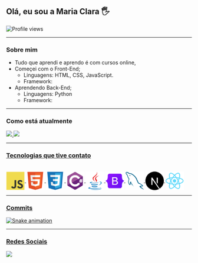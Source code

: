 ## Olá, eu sou a Maria Clara 🖐

<p align="left"> <img src="https://komarev.com/ghpvc/?username=MariaClaraAguiarFranco&color=green" alt="Profile views" /></p>

<hr>

### Sobre mim
- Tudo que aprendi e aprendo é com cursos online,
- Começei com o Front-End;
  - Linguagens: HTML, CSS, JavaScript.
  - Framework:
- Aprendendo Back-End;
  - Linguagens: Python
  - Framework:
  
<hr>

### Como está atualmente

<div>
  <a href="https://github.com/MariaClaraAguiarFranco">
  <img height="180em" src="https://github-readme-stats.vercel.app/api?username=MariaClaraAguiarFranco&show_icons=true&theme=dark&include_all_commits=true&count_private=true"/>
  <img height="180em" src="https://github-readme-stats.vercel.app/api/top-langs/?username=MariaClaraAguiarFranco&layout=compact&langs_count=7&theme=dark"/>
</div>

<hr>

 ### Tecnologias que tive contato
 
<div style="display: inline_block"><br>
    <img align="center" alt="MariaClaraAguiarFranco-Js" height="50" width="50" src="https://raw.githubusercontent.com/devicons/devicon/master/icons/javascript/javascript-original.svg">
  <img align="center" alt="MariaClaraAguiarFranco-HTML" height="50" width="50" src="https://raw.githubusercontent.com/devicons/devicon/master/icons/html5/html5-original.svg">
  <img align="center" alt="MariaClaraAguiarFranco-CSS" height="50" width="50" src="https://raw.githubusercontent.com/devicons/devicon/master/icons/css3/css3-original.svg">
  <img align="center" alt="MariaClaraAguiarFranco-CSharp" height="50" width="50" src="https://raw.githubusercontent.com/devicons/devicon/master/icons/csharp/csharp-original.svg">
  <img align="center" alt="MariaClaraAguiarFranco-Java" height="50" width="50" src="https://raw.githubusercontent.com/devicons/devicon/master/icons/java/java-original.svg">
  <img align="center" alt="MariaClaraAguiarFranco-Git" height="50" width="50"src="https://raw.githubusercontent.com/devicons/devicon/master/icons/bootstrap/bootstrap-original.svg">
  <img align="center" alt="MariaClaraAguiarFranco-MySQL" height="50" width="50" src="https://raw.githubusercontent.com/devicons/devicon/master/icons/mysql/mysql-original.svg">
  <img align="center" alt="MariaClaraAguiarFranco-NextJS" height="50" width="50" src="https://raw.githubusercontent.com/devicons/devicon/master/icons/nextjs/nextjs-original.svg">
  <img align="center" alt="MariaClaraAguiarFranco-React" height="50" width="50" src="https://raw.githubusercontent.com/devicons/devicon/master/icons/react/react-original.svg">
</div>
  
  <hr>
  
  ### Commits
  
  ![Snake animation](https://github.com/MariaClaraAguiarFranco/MariaClaraAguiarFranco/blob/output/github-contribution-grid-snake.svg)
  
  <hr>

 ### Redes Sociais
 
  <div>
    <!--
  <a href = "https://mail.google.com/mail/u/0/#inbox"><img src="https://img.shields.io/badge/-Gmail-crimson?style=for-the-badge&logo=gmail&logoColor=white" target="_blank"></a>
-->
    <!--<a href = "https://www.instagram.com/pedro_soares1261/" target="_blank"><img src="https://img.shields.io/badge/-Instagram-AE384C?style=for-the-badge&logo=instagram&logoColor=white"></a>-->
  <a href="https://www.linkedin.com/in/maria-clara-franco-013aa622b/" target="_blank"><img src="https://img.shields.io/badge/-LinkedIn-%230077B5?style=for-the-badge&logo=linkedin&logoColor=white" target="_blank"></a>
 </div>

